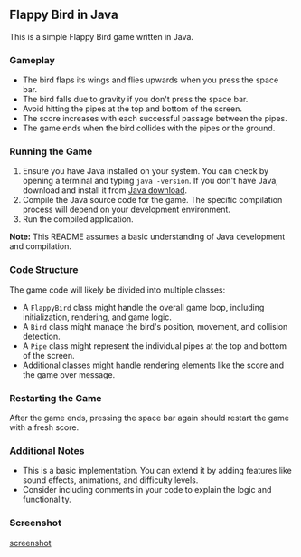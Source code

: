 ## Flappy Bird in Java

This is a simple Flappy Bird game written in Java.

### Gameplay

*  The bird flaps its wings and flies upwards when you press the space bar. 
*  The bird falls due to gravity if you don't press the space bar.
*  Avoid hitting the pipes at the top and bottom of the screen.
*  The score increases with each successful passage between the pipes.
*  The game ends when the bird collides with the pipes or the ground.

### Running the Game

1.  Ensure you have Java installed on your system. You can check by opening a terminal and typing `java -version`. If you don't have Java, download and install it from [Java download](https://www.oracle.com/java/technologies/javase-downloads.html).
2.  Compile the Java source code for the game. The specific compilation process will depend on your development environment. 
3.  Run the compiled application.

**Note:**  This README assumes a basic understanding of Java development and compilation. 

### Code Structure

The game code will likely be divided into multiple classes:

*  A `FlappyBird` class might handle the overall game loop, including initialization, rendering, and game logic.
*  A `Bird` class might manage the bird's position, movement, and collision detection.
*  A `Pipe` class might represent the individual pipes at the top and bottom of the screen.
*  Additional classes might handle rendering elements like the score and the game over message.

### Restarting the Game

After the game ends, pressing the space bar again should restart the game with a fresh score.

### Additional Notes

* This is a basic implementation. You can extend it by adding features like sound effects, animations, and difficulty levels.
* Consider including comments in your code to explain the logic and functionality.

### Screenshot
[screenshot](file:///home/yashk194/Pictures/Screenshots/Screenshot%20from%202024-05-16%2000-13-41.png)
